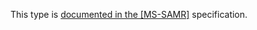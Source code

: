 This type is [documented in the [MS-SAMR]](https://learn.microsoft.com/en-us/openspecs/windows_protocols/ms-samr/9a663cf2-0923-4959-b2c5-2e25c19735ff) specification.
